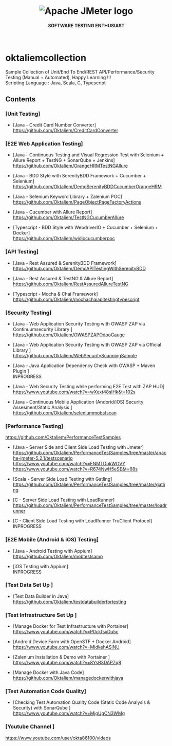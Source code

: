 <h1 align="center"><img src="https://user-images.githubusercontent.com/26521948/72658109-63a1d400-39e7-11ea-9667-c652586b4508.png" alt="Apache JMeter logo" /></h1>
<h4 align="center">SOFTWARE TESTING ENTHUSIAST</h4>
<br>

# oktaliemcollection
Sample Collection of Unit/End To End/REST API/Performance/Security Testing (Manual + Automated), Happy Learning !!! <br/>
Scripting Language : Java, Scala, C, Typescript

## Contents

### [Unit Testing]
- [Java - Credit Card Number Converter] <br/>
https://github.com/Oktaliem/CreditCardConverter

### [E2E Web Application Testing]
- [Java - Continuous Testing and Visual Regression Test with Selenium + Allure Report + TestNG + SonarQube + Jenkins] <br/>
https://github.com/Oktaliem/OrangeHRMTestNGAllure

- [Java - BDD Style with SerenityBDD Framework + Cucumber + Selenium] <br/>
https://github.com/Oktaliem/DemoSerenityBDDCucumberOrangeHRM

- [Java - Selenium Keyword Library + Zalenium POC] <br/>
https://github.com/Oktaliem/PageObjectPageFactoryActions

- [Java - Cucumber with Allure Report] <br/>
https://github.com/Oktaliem/TestNGCucumberAllure

- [Typescript - BDD Style with WebdriverIO + Cucumber + Selenium + Docker] <br/>
https://github.com/Oktaliem/widiocucumberpoc

### [API Testing]
  - [Java - Rest Assured & SerenityBDD Framework]<br/>
  https://github.com/Oktaliem/DemoAPITestingWithSerenityBDD
  
  - [Java - Rest Assured & TestNG & Allure Report]<br/>
  https://github.com/Oktaliem/RestAssuredAllureTestNG
  
  - [Typescript - Mocha & Chai Framework]<br/>
  https://github.com/Oktaliem/mochachaiapitestingtypescript

### [Security Testing]
- [Java - Web Application Security Testing with OWASP ZAP via Continuumsecurity Library ]<br/>
https://github.com/Oktaliem/OWASPZAPOdooGauge

- [Java - Web Application Security Testing with OWASP ZAP via Official Library ]<br/>
https://github.com/Oktaliem/WebSecurityScanningSample

- [Java - Java Application Dependency Check with OWASP + Maven Plugin ]<br/>
INPROGRESS

- [Java - Web Security Testing while performing E2E Test with ZAP HUD]<br/>
https://www.youtube.com/watch?v=wXext48sIHk&t=102s

- [Java - Continuous Mobile Application (Andorid/iOS) Security Assesment/Static Analysis ]<br/>
https://github.com/Oktaliem/seleniummobsfscan

### [Performance Testing] <br/>
https://github.com/Oktaliem/PerformanceTestSamples

- [Java - Server Side and Client Side Load Testing with Jmeter]<br/> 
https://github.com/Oktaliem/PerformanceTestSamples/tree/master/apache-jmeter-5.2.1/testscenario <br/> 
https://www.youtube.com/watch?v=FNMTDnkWOVY <br/>
https://www.youtube.com/watch?v=R674NwH5eSE&t=68s

- [Scala - Server Side Load Testing with Gatling]<br/>
https://github.com/Oktaliem/PerformanceTestSamples/tree/master/gatling

- [C - Server Side Load Testing with LoadRunner]<br/>
https://github.com/Oktaliem/PerformanceTestSamples/tree/master/loadrunner

- [C - Client Side Load Testing with LoadRunner TruClient Protocol]<br/>
INPROGRESS

### [E2E Mobile (Android & iOS) Testing] <br/>
- [Java - Android Testing with Appium]<br/>
https://github.com/Oktaliem/mobtestsamp

- [iOS Testing with Appium]<br/>
INPROGRESS

### [Test Data Set Up ] <br/>
- [Test Data Builder in Java]<br/>
https://github.com/Oktaliem/testdatabuilderfortesting

### [Test Infrastructure Set Up ] <br/>
- [Manage Docker for Test Infrastructure with Portainer]<br/>
https://www.youtube.com/watch?v=P0ckfsxDu5c

- [Android Device Farm with OpenSTF + Docker Android]<br/>
https://www.youtube.com/watch?v=MidkehASiNU

- [Zalenium Installation & Demo with Portainer ]<br/>
https://www.youtube.com/watch?v=8YsB3DAPZq8

- [Manage Docker with Java Code]<br/>
https://github.com/Oktaliem/managedockerwithjava

### [Test Automation Code Quality] <br/>
- [Checking Test Automation Quality Code (Static Code Analysis & Security) with SonarQube ]<br/>
https://www.youtube.com/watch?v=MjgUgCN3WMg

### [Youtube Channel ] <br/>
https://www.youtube.com/user/okta86100/videos


